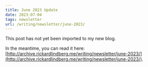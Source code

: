 ```yaml
---
title: June 2023 Update
date: 2023-07-04
tags: newsletter
url: /writing/newsletter/june-2023/
---
```


This post has not yet been imported to my new blog.

In the meantime, you can read it here: [http://archive.rickardlindberg.me/writing/newsletter/june-2023/](http://archive.rickardlindberg.me/writing/newsletter/june-2023/).
